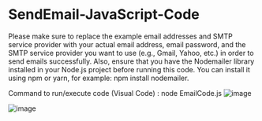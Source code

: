# SendEmail-JavaScript-Code

Please make sure to replace the example email addresses and SMTP service provider with your actual email address, email password, and the SMTP service provider you want to use (e.g., Gmail, Yahoo, etc.) in order to send emails successfully. Also, ensure that you have the Nodemailer library installed in your Node.js project before running this code.
You can install it using npm or yarn, for example: npm install nodemailer.

Command to run/execute code (Visual Code) : node EmailCode.js
![image](https://user-images.githubusercontent.com/89368865/231957871-be16e9f0-5d28-40a6-a5ab-1bf73c7db43e.png)

![image](https://user-images.githubusercontent.com/89368865/231959120-adbe7436-c71d-48e8-bf7e-4efb5337214e.png)

